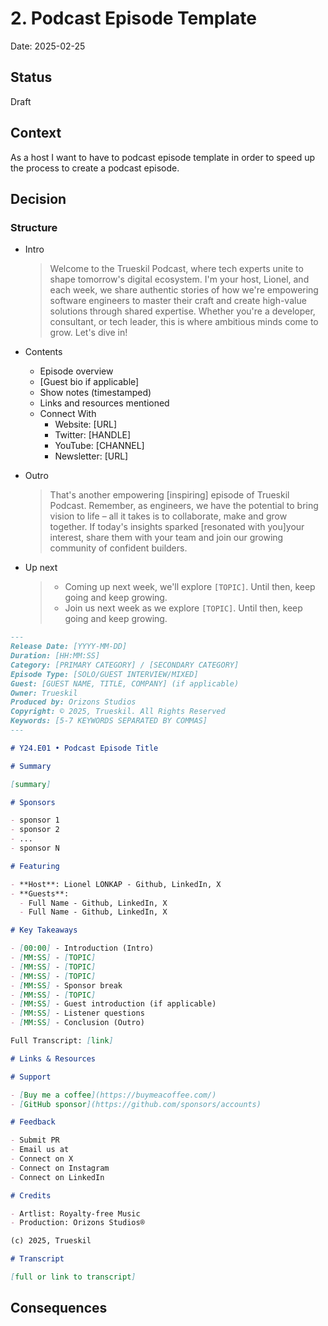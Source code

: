 # 2. Podcast Episode Template

Date: 2025-02-25

## Status

Draft

## Context

As a host I want to have to podcast episode template in order to speed up the
process to create a podcast episode.

## Decision

### Structure

- Intro
  > Welcome to the Trueskil Podcast, where tech experts unite to shape
  > tomorrow's digital ecosystem. I'm your host, Lionel, and each week, we share
  > authentic stories of how we're empowering software engineers to master their
  > craft and create high-value solutions through shared expertise. Whether
  > you're a developer, consultant, or tech leader, this is where ambitious
  > minds come to grow. Let's dive in!

- Contents
  - Episode overview
  - [Guest bio if applicable]
  - Show notes (timestamped)
  - Links and resources mentioned
  - Connect With
    - Website: [URL]
    - Twitter: [HANDLE]
    - YouTube: [CHANNEL]
    - Newsletter: [URL]

- Outro
  > That's another empowering [inspiring] episode of Trueskil Podcast. Remember,
  > as engineers, we have the potential to bring vision to life – all it takes
  > is to collaborate, make and grow together. If today's insights sparked
  > [resonated with you]your interest, share them with your team and join our
  > growing community of confident builders.

- Up next
  > - Coming up next week, we'll explore `[TOPIC]`. Until then, keep going and
  >   keep growing.
  > - Join us next week as we explore `[TOPIC]`. Until then, keep going and keep
  >   growing.

```markdown
---
Release Date: [YYYY-MM-DD]
Duration: [HH:MM:SS]
Category: [PRIMARY CATEGORY] / [SECONDARY CATEGORY]
Episode Type: [SOLO/GUEST INTERVIEW/MIXED]
Guest: [GUEST NAME, TITLE, COMPANY] (if applicable)
Owner: Trueskil
Produced by: Orizons Studios
Copyright: © 2025, Trueskil. All Rights Reserved
Keywords: [5-7 KEYWORDS SEPARATED BY COMMAS]
---

# Y24.E01 • Podcast Episode Title

# Summary

[summary]

# Sponsors

- sponsor 1
- sponsor 2
- ...
- sponsor N

# Featuring

- **Host**: Lionel LONKAP - Github, LinkedIn, X
- **Guests**:
  - Full Name - Github, LinkedIn, X
  - Full Name - Github, LinkedIn, X

# Key Takeaways

- [00:00] - Introduction (Intro)
- [MM:SS] - [TOPIC]
- [MM:SS] - [TOPIC]
- [MM:SS] - [TOPIC]
- [MM:SS] - Sponsor break
- [MM:SS] - [TOPIC]
- [MM:SS] - Guest introduction (if applicable)
- [MM:SS] - Listener questions
- [MM:SS] - Conclusion (Outro)

Full Transcript: [link]

# Links & Resources

# Support

- [Buy me a coffee](https://buymeacoffee.com/)
- [GitHub sponsor](https://github.com/sponsors/accounts)

# Feedback

- Submit PR
- Email us at
- Connect on X
- Connect on Instagram
- Connect on LinkedIn

# Credits

- Artlist: Royalty-free Music
- Production: Orizons Studios®

(c) 2025, Trueskil

# Transcript

[full or link to transcript]
```

## Consequences
